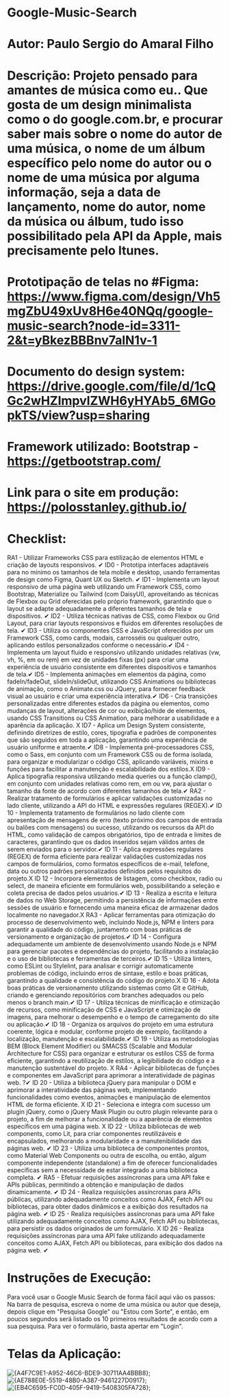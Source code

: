 # Google-Music-Search

# Autor: Paulo Sergio do Amaral Filho

# Descrição: Projeto pensado para amantes de música como eu.. Que gosta de um design minimalista como o do google.com.br, e procurar saber mais sobre o nome do autor de uma música, o nome de um álbum específico pelo nome do autor ou o nome de uma música por alguma informação, seja a data de lançamento, nome do autor, nome da música ou álbum, tudo isso possibilitado pela API da Apple, mais precisamente pelo Itunes.

# Prototipação de telas no #Figma: https://www.figma.com/design/Vh5mgZbU49xUv8H6e40NQq/google-music-search?node-id=3311-2&t=yBkezBBBnv7alN1v-1

# Documento do design system: https://drive.google.com/file/d/1cQGc2wHZImpvIZWH6yHYAb5_6MGopkTS/view?usp=sharing

# Framework utilizado: Bootstrap - https://getbootstrap.com/

# Link para o site em produção: https://polosstanley.github.io/

# Checklist:

RA1 - Utilizar Frameworks CSS para estilização de elementos HTML e criação de layouts responsivos. ✔
ID0 - Prototipa interfaces adaptáveis para no mínimo os tamanhos de tela mobile e desktop, usando ferramentas de design como Figma, Quant UX ou Sketch. ✔
ID1 - Implementa um layout responsivo de uma página web utilizando um Framework CSS, como Bootstrap, Materialize ou Tailwind (com DaisyUI), aproveitando as técnicas de Flexbox ou Grid oferecidas pelo próprio framework, garantindo que o layout se adapte adequadamente a diferentes tamanhos de tela e dispositivos. ✔
ID2 - Utiliza técnicas nativas de CSS, como Flexbox ou Grid Layout, para criar layouts responsivos e fluidos em diferentes resoluções de tela. ✔
ID3 - Utiliza os componentes CSS e JavaScript oferecidos por um Framework CSS, como cards, modais, carrosséis ou qualquer outro, aplicando estilos personalizados conforme o necessário.✔
ID4 - Implementa um layout fluido e responsivo utilizando unidades relativas (vw, vh, %, em ou rem) em vez de unidades fixas (px) para criar uma experiência de usuário consistente em diferentes dispositivos e tamanhos de tela.✔
ID5 - Implementa animações em elementos da página, como fadeIn/fadeOut, slideIn/slideOut, utilizando CSS Animations ou bibliotecas de animação, como o Animate.css ou JQuery, para fornecer feedback visual ao usuário e criar uma experiência interativa.✔
ID6 - Cria transições personalizadas entre diferentes estados da página ou elementos, como mudanças de layout, alterações de cor ou exibição/hide de elementos, usando CSS Transitions ou CSS Animation, para melhorar a usabilidade e a aparência da aplicação. X
ID7 - Aplica um Design System consistente, definindo diretrizes de estilo, cores, tipografia e padrões de componentes que são seguidos em toda a aplicação, garantindo uma experiência de usuário uniforme e atraente.✔
ID8 - Implementa pré-processadores CSS, como o Sass, em conjunto com um Framework CSS ou de forma isolada, para organizar e modularizar o código CSS, aplicando variáveis, mixins e funções para facilitar a manutenção e escalabilidade dos estilos.X
ID9 - Aplica tipografia responsiva utilizando media queries ou a função clamp(), em conjunto com unidades relativas como rem, em ou vw, para ajustar o tamanho da fonte de acordo com diferentes tamanhos de tela.✔
RA2 - Realizar tratamento de formulários e aplicar validações customizadas no lado cliente, utilizando a API do HTML e expressões regulares (REGEX).✔
ID 10 - Implementa tratamento de formulários no lado cliente com apresentação de mensagens de erro (texto próximo dos campos de entrada ou balões com mensagens) ou sucesso, utilizando os recursos da API do HTML, como validação de campos obrigatórios, tipo de entrada e limites de caracteres, garantindo que os dados inseridos sejam válidos antes de serem enviados para o servidor.✔
ID 11 - Aplica expressões regulares (REGEX) de forma eficiente para realizar validações customizadas nos campos de formulários, como formatos específicos de e-mail, telefone, data ou outros padrões personalizados definidos pelos requisitos do projeto.X
ID 12 - Incorpora elementos de listagem, como checkbox, radio ou select, de maneira eficiente em formulários web, possibilitando a seleção e coleta precisa de dados pelos usuários.✔
ID 13 - Realiza a escrita e leitura de dados no Web Storage, permitindo a persistência de informações entre sessões de usuário e fornecendo uma maneira eficaz de armazenar dados localmente no navegador.X
RA3 - Aplicar ferramentas para otimização do processo de desenvolvimento web, incluindo Node.js, NPM e linters para garantir a qualidade do código, juntamento com boas práticas de versionamento e organização de projetos.✔
ID 14 - Configura adequadamente um ambiente de desenvolvimento usando Node.js e NPM para gerenciar pacotes e dependências do projeto, facilitando a instalação e o uso de bibliotecas e ferramentas de terceiros.✔
ID 15 - Utiliza linters, como ESLint ou Stylelint, para analisar e corrigir automaticamente problemas de código, incluindo erros de sintaxe, estilo e boas práticas, garantindo a qualidade e consistência do código do projeto.X
ID 16 - Adota boas práticas de versionamento utilizando sistemas como Git e GitHub, criando e gerenciando repositórios com branches adequados ou pelo menos o branch main.✔
ID 17 - Utiliza técnicas de minificação e otimização de recursos, como minificação de CSS e JavaScript e otimização de imagens, para melhorar o desempenho e o tempo de carregamento do site ou aplicação.✔
ID 18 - Organiza os arquivos do projeto em uma estrutura coerente, lógica e modular, conforme projeto de exemplo, facilitando a localização, manutenção e escalabilidade.✔
ID 19 - Utiliza as metodologias BEM (Block Element Modifier) ou SMACSS (Scalable and Modular Architecture for CSS) para organizar e estruturar os estilos CSS de forma eficiente, garantindo a reutilização de estilos, a legibilidade do código e a manutenção sustentável do projeto. X
RA4 - Aplicar bibliotecas de funções e componentes em JavaScript para aprimorar a interatividade de páginas web. ?✔
ID 20 - Utiliza a biblioteca jQuery para manipular o DOM e aprimorar a interatividade das páginas web, implementando funcionalidades como eventos, animações e manipulação de elementos HTML de forma eficiente. X
ID 21 - Seleciona e integra com sucesso um plugin jQuery, como o jQuery Mask Plugin ou outro plugin relevante para o projeto, a fim de melhorar a funcionalidade ou a aparência de elementos específicos em uma página web. X
ID 22 - Utiliza bibliotecas de web components, como Lit, para criar componentes reutilizáveis e encapsulados, melhorando a modularidade e a manutenibilidade das páginas web. ✔
ID 23 - Utiliza uma biblioteca de componentes prontos, como Material Web Components ou outra de escolha, ou então, algum componente independente (standalone) a fim de oferecer funcionalidades específicas sem a necessidade de estar integrado a uma biblioteca completa. ✔
RA5 - Efetuar requisições assíncronas para uma API fake e APIs públicas, permitindo a obtenção e manipulação de dados dinamicamente. ✔
ID 24 - Realiza requisições assíncronas para APIs públicas, utilizando adequadamente conceitos como AJAX, Fetch API ou bibliotecas, para obter dados dinâmicos e a exibição dos resultados na página web. ✔
ID 25 - Realiza requisições assíncronas para uma API fake utilizando adequadamente conceitos como AJAX, Fetch API ou bibliotecas, para persistir os dados originados de um formulário. X
ID 26 - Realiza requisições assíncronas para uma API fake utilizando adequadamente conceitos como AJAX, Fetch API ou bibliotecas, para exibição dos dados na página web. ✔

# Instruções de Execução:

 Para você usar o Google Music Search de forma fácil aqui vão os passos: Na barra de pesquisa, escreva o nome de uma música ou autor que deseja, depois clique em "Pesquisa Google" ou "Estou com Sorte", e então, em poucos segundos será listado os 10 primeiros resultados de acordo com a sua pesquisa.
 Para ver o formulário, basta apertar em "Login".

# Telas da Aplicação:

![{A4F7C9E1-A952-46C6-BDE9-30711AA4BBB8}](https://github.com/user-attachments/assets/03536f35-d00c-4d5e-82e5-a7045fff4c4f);
![{AE788E0E-5519-48B0-A387-9461227D0917}](https://github.com/user-attachments/assets/0d781162-8b92-4cfc-85a0-583edd1ce919);
![{EB4C6595-FC0D-405F-9419-5408305FA728}](https://github.com/user-attachments/assets/59f5fb90-7f1c-49f8-850a-7303fa5ebb0d);


